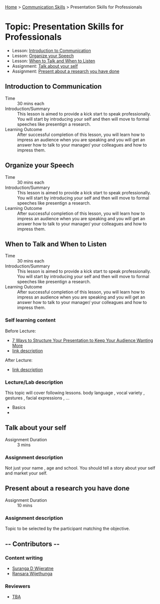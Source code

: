 [Home](../index.md) > [Communication Skills](./index.md) > Presentation Skills for Professionals

# Topic: Presentation Skills for Professionals

* Lesson: [Introduction to Communication](#introduction-to-communication)
* Lesson: [Organize your Speech](#organize-your-speech)
* Lesson: [When to Talk and When to Listen](#when-to-talk-and-when-to-listen)
* Assignment: [Talk about your self](#talk-about-your-self)
* Assignment: [Present about a research you have done](#present-about-a-research-you-have-done)

## Introduction to Communication

<dl>
<dt>Time</dt>
<dd>30 mins each</dd>
<dt>Introduction/Summary</dt>
<dd>This lesson is aimed to provide a kick start to speak professionally. You will start by introducing your self and then will move to formal speeches like presentign a research.</dd>
<dt>Learning Outcome</dt>
<dd>After successful completion of this lesson, you will learn how to impress an audience when you are speaking and you will get an answer how to talk to your manager/ your colleagues and how to impress them.</dd>
</dl>


## Organize your Speech

<dl>
<dt>Time</dt>
<dd>30 mins each</dd>
<dt>Introduction/Summary</dt>
<dd>This lesson is aimed to provide a kick start to speak professionally. You will start by introducing your self and then will move to formal speeches like presentign a research.</dd>
<dt>Learning Outcome</dt>
<dd>After successful completion of this lesson, you will learn how to impress an audience when you are speaking and you will get an answer how to talk to your manager/ your colleagues and how to impress them.</dd>
</dl>

## When to Talk and When to Listen

<dl>
<dt>Time</dt>
<dd>30 mins each</dd>
<dt>Introduction/Summary</dt>
<dd>This lesson is aimed to provide a kick start to speak professionally. You will start by introducing your self and then will move to formal speeches like presentign a research.</dd>
<dt>Learning Outcome</dt>
<dd>After successful completion of this lesson, you will learn how to impress an audience when you are speaking and you will get an answer how to talk to your manager/ your colleagues and how to impress them.</dd>
</dl>

### Self learning content

Before Lecture:

* [7 Ways to Structure Your Presentation to Keep Your Audience Wanting More](https://visme.co/blog/presentation-structure/)
* [link description](./#)

After Lecture:

* [link description](./#)


### Lecture/Lab description

This topic will cover following lessons.
body language , vocal variety , gestures , facial expressions , ...

* Basics 
* 


## Talk about your self

<dl>
<dt>Assignment Duration</dt>
<dd>3 mins</dd>
</dl>

### Assignment description

Not just your name , age and school. You should tell a story about your self and market your self.

## Present about a research you have done

<dl>
<dt>Assignment Duration</dt>
<dd>10 mins</dd>
</dl>

### Assignment description

Topic to be selected by the participant matching the objective.

## -- Contributors --

### Content writing

* [Suranga D Wijeratne](https://www.linkedin.com/in/surangadwijeratne)
* [Ransara Wijethunga](https://www.linkedin.com/in/ransara/)

### Reviewers

* [TBA](./#)
